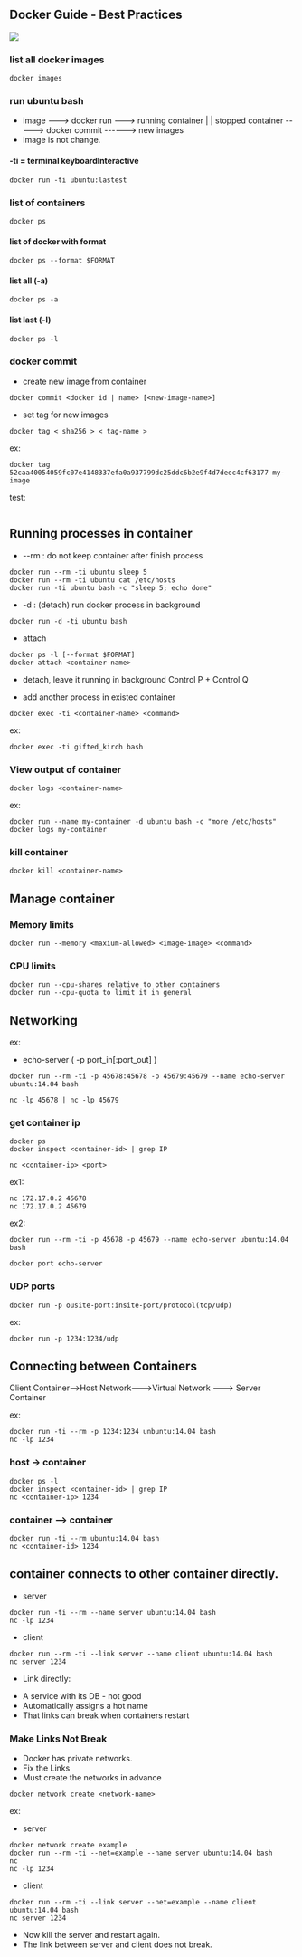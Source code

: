 ## Docker Guide - Best Practices

![](http://apachebooster.com/kb/wp-content/uploads/2017/09/docker-architecture.png)

### list all docker images
```
docker images
```
### run ubuntu bash
- image ---> docker run ---> running container
                                    |
                                    |
                              stopped container -----> docker commit ------> new images
- image is not change.

#### -ti = terminal keyboardInteractive
```
docker run -ti ubuntu:lastest
```
### list of containers
```
docker ps
```
#### list of docker with format
```
docker ps --format $FORMAT
```
#### list all (-a)
```
docker ps -a
```
#### list last (-l)
```
docker ps -l
```
### docker commit
- create new image from container
```
docker commit <docker id | name> [<new-image-name>]
```
- set tag for new images
```
docker tag < sha256 > < tag-name >
```
ex:
```
docker tag 52caa40054059fc07e4148337efa0a937799dc25ddc6b2e9f4d7deec4cf63177 my-image
```
test:

```docker run -ti my-image
```

## Running processes in container

* --rm : do not keep container after finish process
```
docker run --rm -ti ubuntu sleep 5
docker run --rm -ti ubuntu cat /etc/hosts
docker run -ti ubuntu bash -c "sleep 5; echo done"
```
* -d : (detach) run docker process in background
```
docker run -d -ti ubuntu bash
```
* attach
```
docker ps -l [--format $FORMAT]
docker attach <container-name>
```
* detach, leave it running in background
Control P + Control Q

* add another process in existed container
```
docker exec -ti <container-name> <command>
```
ex:
```
docker exec -ti gifted_kirch bash
```

### View output of container
```
docker logs <container-name>
```
ex:
```
docker run --name my-container -d ubuntu bash -c "more /etc/hosts"
docker logs my-container
```
### kill container
```
docker kill <container-name>
```
## Manage container


### Memory limits
```
docker run --memory <maxium-allowed> <image-image> <command>
```
### CPU limits
```
docker run --cpu-shares relative to other containers
docker run --cpu-quota to limit it in general
```
## Networking


ex:
- echo-server ( -p port_in[:port_out] )
```
docker run --rm -ti -p 45678:45678 -p 45679:45679 --name echo-server ubuntu:14.04 bash

nc -lp 45678 | nc -lp 45679
```
### get container ip
```
docker ps
docker inspect <container-id> | grep IP
```
```
nc <container-ip> <port>
```
ex1:
```
nc 172.17.0.2 45678
nc 172.17.0.2 45679
```
ex2:
```
docker run --rm -ti -p 45678 -p 45679 --name echo-server ubuntu:14.04 bash

docker port echo-server
```
### UDP ports
```
docker run -p ousite-port:insite-port/protocol(tcp/udp)
```
ex:
```
docker run -p 1234:1234/udp
```
## Connecting between Containers


Client Container-->Host Network--->Virtual Network ---> Server Container

ex:
```
docker run -ti --rm -p 1234:1234 unbuntu:14.04 bash
nc -lp 1234
```
### host -> container
```
docker ps -l
docker inspect <container-id> | grep IP
nc <container-ip> 1234
```
### container --> container
```
docker run -ti --rm ubuntu:14.04 bash
nc <container-id> 1234
```
## container connects to other container directly.

- server
```
docker run -ti --rm --name server ubuntu:14.04 bash
nc -lp 1234
```
- client
```
docker run --rm -ti --link server --name client ubuntu:14.04 bash
nc server 1234
```
- Link directly:
+ A service with its DB - not good
+ Automatically assigns a hot name
+ That links can break when containers restart

### Make Links Not Break

- Docker has private networks.
- Fix the Links
- Must create the networks in advance
```
docker network create <network-name>
```
ex:
* server
```
docker network create example
docker run --rm -ti --net=example --name server ubuntu:14.04 bash
nc
nc -lp 1234
```
* client
```
docker run --rm -ti --link server --net=example --name client ubuntu:14.04 bash
nc server 1234
```
- Now kill the server and restart again.
- The link between server and client does not break.
